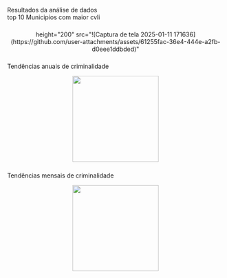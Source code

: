 <p align="left">Resultados da análise de dados<br>top 10 Municipios com maior cvli</p>

###

<div align="center">
 height="200" src="![Captura de tela 2025-01-11 171636](https://github.com/user-attachments/assets/61255fac-36e4-444e-a2fb-d0eee1ddbded)"
</div>

###


###
<p align="left">Tendências anuais de criminalidade</p>

<div align="center">
  <img height="200" src="C:\Users\Windows\Pictures\Screenshots\Captura de tela 2025-01-11 173738.png"  />
</div>

###

###
<p align="left">Tendências mensais de criminalidade</p>

<div align="center">
  <img height="200" src="C:\Users\Windows\Pictures\Screenshots\Captura de tela 2025-01-11 173535.png"  />
</div>

###
